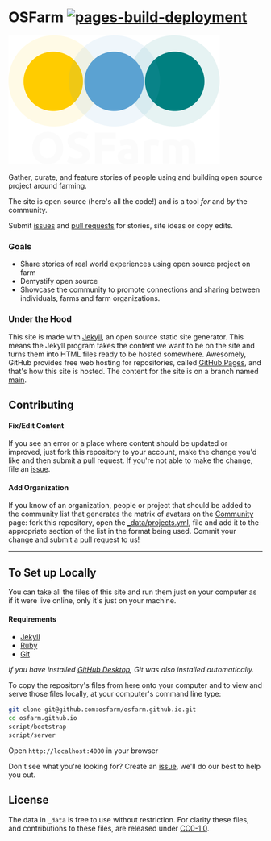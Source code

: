 # OSFarm [![pages-build-deployment](https://github.com/osfarm/osfarm.github.io/actions/workflows/pages/pages-build-deployment/badge.svg)](https://github.com/osfarm/osfarm.github.io/actions/workflows/pages/pages-build-deployment)

![logo](assets/img/logo_white.png)

Gather, curate, and feature stories of people using and building open source project around farming.

The site is open source (here's all the code!) and is a tool _for_ and _by_ the community.

Submit [issues](https://github.com/osfarm/osfarm.github.io/issues/new) and [pull requests](https://github.com/osfarm/osfarm.github.io/compare) for stories, site ideas or copy edits.

### Goals

- Share stories of real world experiences using open source project on farm
- Demystify open source
- Showcase the community to promote connections and sharing between individuals, farms and farm organizations.

### Under the Hood

This site is made with [Jekyll](https://jekyllrb.com), an open source static site generator. This means the Jekyll program takes the content we want to be on the site and turns them into HTML files ready to be hosted somewhere. Awesomely, GitHub provides free web hosting for repositories, called [GitHub Pages](https://pages.github.com/), and that's how this site is hosted. The content for the site is on a branch named [main](https://github.com/osfarm/osfarm.github.io/tree/main).

## Contributing

#### Fix/Edit Content

If you see an error or a place where content should be updated or improved, just fork this repository to your account, make the change you'd like and then submit a pull request. If you're not able to make the change, file an [issue](https://github.com/osfarm/osfarm.github.io/issues/new).

#### Add Organization

If you know of an organization, people or project that should be added to the community list that generates the matrix of avatars on the [Community](https://osfarm.org/community/) page: fork this repository, open the [_data/projects.yml](_data/projects.yml), file and add it to the appropriate section of the list in the format being used. Commit your change and submit a pull request to us!

---

## To Set up Locally

You can take all the files of this site and run them just on your computer as if it were live online, only it's just on your machine.

#### Requirements

* [Jekyll](https://jekyllrb.com/)
* [Ruby](https://www.ruby-lang.org/en/)
* [Git](https://git-scm.com/)

_If you have installed [GitHub Desktop](https://desktop.github.com), Git was also installed automatically._

To copy the repository's files from here onto your computer and to view and serve those files locally, at your computer's command line type:

```bash
git clone git@github.com:osfarm/osfarm.github.io.git
cd osfarm.github.io
script/bootstrap
script/server
```
Open `http://localhost:4000` in your browser

Don't see what you're looking for? Create an [issue](https://github.com/osfarm/osfarm.github.io/issues/new), we'll do our best to help you out.

## License

The data in `_data` is free to use without restriction. For clarity these files, and contributions to these files, are released under [CC0-1.0](https://creativecommons.org/publicdomain/zero/1.0/).
